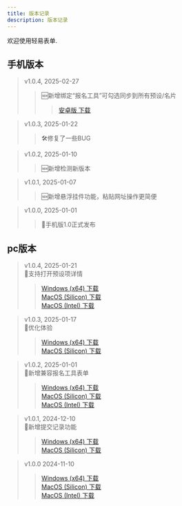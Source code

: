 ```yaml
---
title: 版本记录
description: 版本记录
---
```


欢迎使用轻易表单.

## 手机版本
> v1.0.4, 2025-02-27</br>
> > 🆕新增绑定“报名工具”可勾选同步到所有预设/名片</br>
> >><a href="/download/qingyi-1.0.4.apk" download>安卓版 下载</a></br>

> v1.0.3, 2025-01-22</br>
> > 🛠️修复了一些BUG</br>

> v1.0.2, 2025-01-10</br>
> > 🆕新增检测新版本</br>


> v1.0.1, 2025-01-07</br>
> > 🆕新增悬浮挂件功能，粘贴网址操作更简便</br>


> v1.0.0, 2025-01-01</br>
> > 🎉手机版1.0正式发布</br>



## pc版本

> v1.0.4, 2025-01-21</br>
> 📣支持打开预设项详情</br>
>><a href="/download/qingyi-1.0.4.exe" download>Windows (x64) 下载</a></br>
>><a href="/download/qingyi-1.0.4.dmg" download>MacOS (Silicon) 下载</a></br>
>><a href="/download/qingyi-1.0.4-intel.dmg" download>MacOS (Intel) 下载</a>

> v1.0.3, 2025-01-17</br>
> 📣优化体验</br>
>><a href="/download/qingyi-1.0.3.exe" download>Windows (x64) 下载</a></br>
>><a href="/download/qingyi-1.0.3.dmg" download>MacOS (Silicon) 下载</a></br>

> v1.0.2, 2025-01-01</br>
> 📣新增兼容报名工具表单</br>
>><a href="/download/qingyi-1.0.2.exe" download>Windows (x64) 下载</a></br>
>><a href="/download/qingyi-1.0.2.dmg" download>MacOS (Silicon) 下载</a></br>
>><a href="/download/qingyi-1.0.2-intel.dmg" download>MacOS (Intel) 下载</a>

> v1.0.1, 2024-12-10</br>
> 📣新增提交记录功能</br>
>><a href="/download/qingyi-1.0.1.exe" download>Windows (x64) 下载</a></br>
>><a href="/download/qingyi-1.0.1.dmg" download>MacOS (Silicon) 下载</a></br>


> v1.0.0 2024-11-10</br>
>><a href="/download/qingyi-1.0.0.exe" download>Windows (x64) 下载</a></br>
>><a href="/download/qingyi-1.0.0.dmg" download>MacOS (Silicon) 下载</a></br>
>><a href="/download/qingyi-1.0.2-intel.dmg" download>MacOS (Intel) 下载</a>
